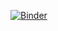 [![Binder](https://mybinder.org/badge_logo.svg)](https://mybinder.org/v2/gh/SofianeB/matlab-jupyter-vnc/)
